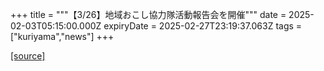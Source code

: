 +++
title = """【3/26】地域おこし協力隊活動報告会を開催"""
date = 2025-02-03T05:15:00.000Z
expiryDate = 2025-02-27T23:19:37.063Z
tags = ["kuriyama","news"]
+++


[[source]](https://www.town.kuriyama.hokkaido.jp/soshiki/31/21389.html)

